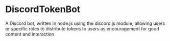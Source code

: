 # DiscordTokenBot
A Discord bot, written in node.js using the discord.js module, allowing users or specific roles to distribute tokens to users as encouragement for good content and interaction
